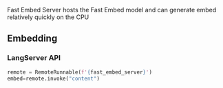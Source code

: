 Fast Embed Server hosts the Fast Embed model and can generate embed relatively quickly on the CPU

## Embedding

### LangServer API

```python
remote = RemoteRunnable(f'{fast_embed_server}')
embed=remote.invoke("content")
```
